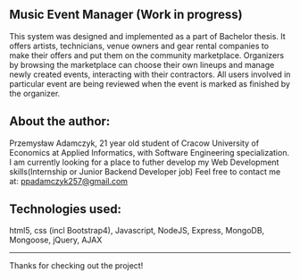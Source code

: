 Music Event Manager (Work in progress)
--------------------------------------
This system was designed and implemented as a part of Bachelor thesis. It offers artists, technicians, venue owners
and gear rental companies to make their offers and put them on the community marketplace. Organizers by browsing the
marketplace can choose their own lineups and manage newly created events, interacting with their contractors. All users
involved in particular event are being reviewed when the event is marked as finished by the organizer.

About the author:
-----------------
Przemysław Adamczyk, 21 year old student of Cracow University of Economics at Applied Informatics, with Software Engineering 
specialization. I am currently looking for a place to futher develop my Web Development skills(Internship or Junior Backend Developer job)
Feel free to contact me at: ppadamczyk257@gmail.com

Technologies used:
------------------
html5, css (incl Bootstrap4), Javascript, NodeJS, Express, MongoDB, Mongoose, jQuery, AJAX


-----------------------------------
Thanks for checking out the project!